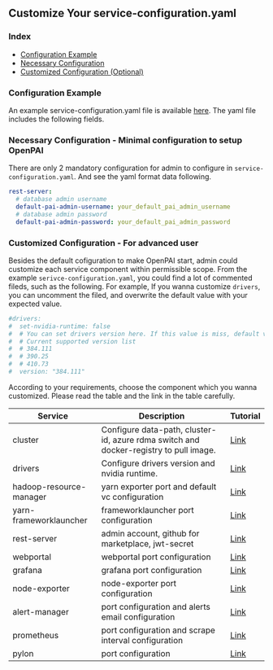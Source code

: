 <!--
  Copyright (c) Microsoft Corporation
  All rights reserved.

  MIT License

  Permission is hereby granted, free of charge, to any person obtaining a copy of this software and associated
  documentation files (the "Software"), to deal in the Software without restriction, including without limitation
  the rights to use, copy, modify, merge, publish, distribute, sublicense, and/or sell copies of the Software, and
  to permit persons to whom the Software is furnished to do so, subject to the following conditions:
  The above copyright notice and this permission notice shall be included in all copies or substantial portions of the Software.

  THE SOFTWARE IS PROVIDED *AS IS*, WITHOUT WARRANTY OF ANY KIND, EXPRESS OR IMPLIED, INCLUDING
  BUT NOT LIMITED TO THE WARRANTIES OF MERCHANTABILITY, FITNESS FOR A PARTICULAR PURPOSE AND
  NONINFRINGEMENT. IN NO EVENT SHALL THE AUTHORS OR COPYRIGHT HOLDERS BE LIABLE FOR ANY CLAIM,
  DAMAGES OR OTHER LIABILITY, WHETHER IN AN ACTION OF CONTRACT, TORT OR OTHERWISE, ARISING FROM,
  OUT OF OR IN CONNECTION WITH THE SOFTWARE OR THE USE OR OTHER DEALINGS IN THE SOFTWARE.
-->


## Customize Your service-configuration.yaml

### Index
- [Configuration Example](#example)
- [Necessary Configuration](#necessary)
- [Customized Configuration (Optional)](#optional)

### Configuration Example <a name="example"></a>
An example service-configuration.yaml file is available [here](../../../examples/cluster-configuration/services-configuration.yaml). The yaml file includes the following fields.

### Necessary Configuration - Minimal configuration to setup OpenPAI <a name="necessary"></a>

There are only 2 mandatory configuration for admin to configure in ```service-configuration.yaml```. And see the yaml format data following.

```YAML
rest-server:
  # database admin username
  default-pai-admin-username: your_default_pai_admin_username
  # database admin password
  default-pai-admin-password: your_default_pai_admin_password
```  

### Customized Configuration - For advanced user <a name="optional"></a>

Besides the default cofiguration to make OpenPAI start, admin could customize each service component within permissible scope. From the example ```serivce-configuration.yaml```, you could find a lot of commented fileds, such as the following. For example, If you wanna customize ```drivers```, you can uncomment the filed, and overwrite the default value with your expected value. 
```YAML
#drivers:
#  set-nvidia-runtime: false
#  # You can set drivers version here. If this value is miss, default value will be 384.111
#  # Current supported version list
#  # 384.111
#  # 390.25
#  # 410.73
#  version: "384.111"
```  


According to your requirements, choose the component which you wanna customized. Please read the table and the link in the table carefully. 

| Service | Description | Tutorial |
| --- | --- | --- |
| cluster <a name="ref_cluster_config"></a>| Configure data-path, cluster-id, azure rdma switch and docker-registry to pull image. | [Link](../../../src/cluster/config/cluster.md)|
| drivers <a name="ref_drivers"></a>| Configure drivers version and nvidia runtime. | [Link](../../../src/drivers/config/drivers.md)|
| hadoop-resource-manager <a name="configure_vc_capacity"></a>| yarn exporter port and default vc configuration | [Link](../../../src/hadoop-resource-manager/config/hadoop-resource-manager.md)|
| yarn-frameworklauncher | frameworklauncher port configuration | [Link](../../../src/yarn-frameworklauncher/config/yarn-frameworkerlauncher.md)|
| rest-server <a name="ref_rest_server"></a>| admin account, github for marketplace, jwt-secret | [Link](../../../src/rest-server/config/rest-server.md)|
| webportal | webportal port configuration| [Link](../../../src/webportal/config/webportal.md)|
| grafana | grafana port configuration| [Link](../../../src/grafana/config/grafana.md)|
| node-exporter | node-exporter port configuration| [Link](../../../src/node-exporter/config/node-exporter.md)|
| alert-manager | port configuration and alerts email configuration | [Link](../../../src/alert-manager/config/alert-manager.md)|
| prometheus | port configuration and scrape interval configuration | [Link](../../../src/prometheus/config/prometheus.md)|
| pylon | port configuration | [Link](../../../src/pylon/config/pylon.md)|









